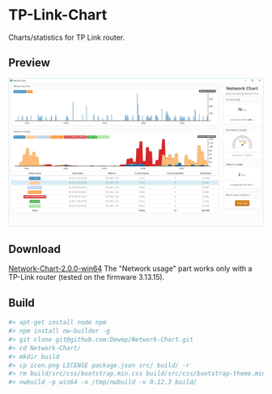 # TP-Link-Chart
Charts/statistics for TP Link router.

## Preview
![Preview](https://github.com/Dewep/Network-Chart/raw/master/assets/preview.png)

## Download
[Network-Chart-2.0.0-win64](https://github.com/Dewep/Network-Chart/releases)
The "Network usage" part works only with a TP-Link router (tested on the firmware 3.13.15).

## Build
```bash
#> apt-get install node npm
#> npm install nw-builder -g
#> git clone git@github.com:Dewep/Network-Chart.git
#> cd Network-Chart/
#> mkdir build
#> cp icon.png LICENSE package.json src/ build/ -r
#> rm build/src/css/bootstrap.min.css build/src/css/bootstrap-theme.min.css
#> nwbuild -p win64 -o /tmp/nwbuild -v 0.12.3 build/
```
